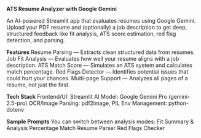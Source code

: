 **ATS Resume Analyzer with Google Gemini**

An AI-powered Streamlit app that evaluates resumes using Google Gemini. Upload your PDF resume and (optionally) a job description to get deep, structured feedback like fit analysis, ATS score estimation, red flag detection, and parsing.

**Features**
Resume Parsing — Extracts clean structured data from resumes.
Job Fit Analysis — Evaluates how well your resume aligns with a job description.
ATS Match Score — Simulates an ATS system and calculates match percentage.
Red Flags Detector — Identifies potential issues that could hurt your chances.
Multi-page Support — Analyzes all pages of a resume, not just the first.

**Tech Stack**
Frontend/UI: Streamlit
AI Model: Google Gemini Pro (gemini-2.5-pro)
OCR/Image Parsing: pdf2image, PIL
Env Management: python-dotenv

**Sample Prompts**
You can switch between analysis modes:
Fit Summary & Analysis
Percentage Match
Resume Parser
Red Flags Checker
